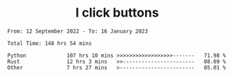 <h1 align="center">
I click buttons
</h1>

<!--START_SECTION:waka-->

```text
From: 12 September 2022 - To: 16 January 2023

Total Time: 148 hrs 54 mins

Python             107 hrs 10 mins >>>>>>>>>>>>>>>>>>-------   71.98 %
Rust               12 hrs 3 mins   >>-----------------------   08.09 %
Other              7 hrs 27 mins   >------------------------   05.01 %
```

<!--END_SECTION:waka-->
